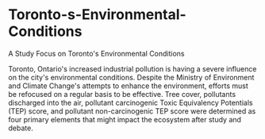 # Toronto-s-Environmental-Conditions
A Study Focus on Toronto's Environmental Conditions

Toronto, Ontario's increased industrial pollution is having a severe influence on the city's environmental conditions. Despite the Ministry of Environment and Climate Change's attempts to enhance the environment, efforts must be refocused on a regular basis to be effective. Tree cover, pollutants discharged into the air, pollutant carcinogenic Toxic Equivalency Potentials (TEP) score, and pollutant non-carcinogenic TEP score were determined as four primary elements that might impact the ecosystem after study and debate.
